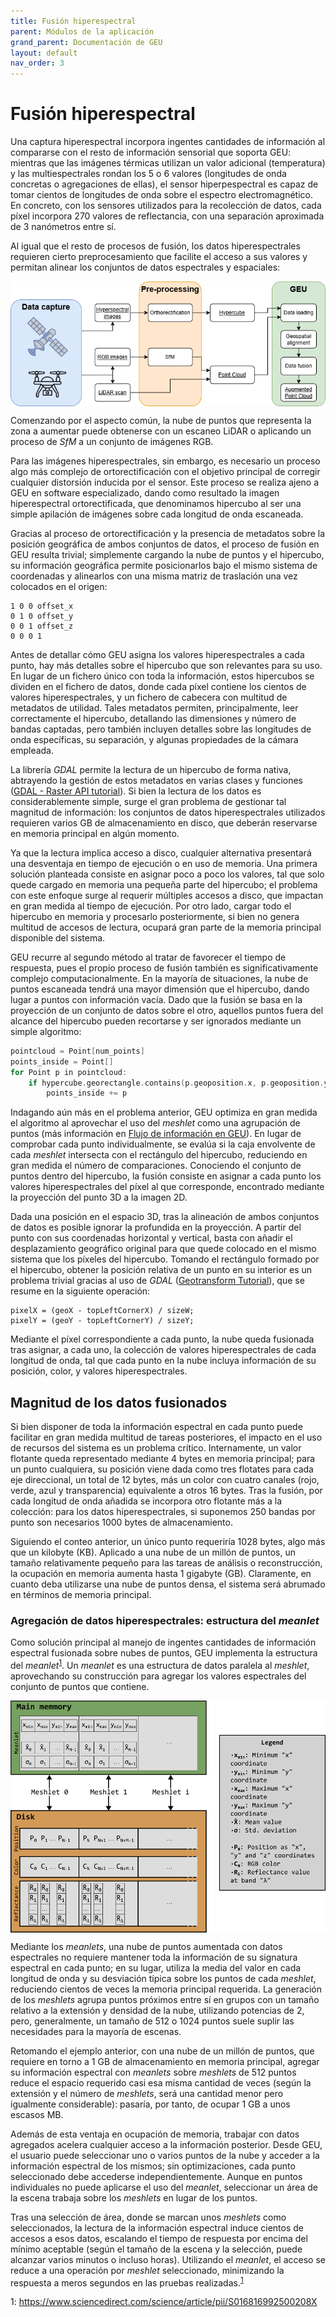 ```yaml
---
title: Fusión hiperespectral
parent: Módulos de la aplicación
grand_parent: Documentación de GEU
layout: default
nav_order: 3
---
```


# Fusión hiperespectral

Una captura hiperespectral incorpora ingentes cantidades de información al compararse con el resto de información sensorial que soporta GEU: mientras que las imágenes térmicas utilizan un valor adicional (temperatura) y las multiespectrales rondan los 5 o 6 valores (longitudes de onda concretas o agregaciones de ellas), el sensor hiperpespectral es capaz de tomar cientos de longitudes de onda sobre el espectro electromagnético. En concreto, con los sensores utilizados para la recolección de datos, cada píxel incorpora 270 valores de reflectancia, con una separación aproximada de 3 nanómetros entre sí.

Al igual que el resto de procesos de fusión, los datos hiperespectrales requieren cierto preprocesamiento que facilite el acceso a sus valores y permitan alinear los conjuntos de datos espectrales y espaciales:

<div style="display: flex; align-items: center; justify-content: center;">
    <img src="./EsquemaGEU_FusionHiperespectral.png" />
</div>

Comenzando por el aspecto común, la nube de puntos que representa la zona a aumentar puede obtenerse con un escaneo LiDAR o aplicando un proceso de *SfM* a un conjunto de imágenes RGB.

Para las imágenes hiperespectrales, sin embargo, es necesario un proceso algo más complejo de ortorectificación con el objetivo principal de corregir cualquier distorsión inducida por el sensor. Este proceso se realiza ajeno a GEU en software especializado, dando como resultado la imagen hiperespectral ortorectificada, que denominamos hipercubo al ser una simple apilación de imágenes sobre cada longitud de onda escaneada.

Gracias al proceso de ortorectificación y la presencia de metadatos sobre la posición geográfica de ambos conjuntos de datos, el proceso de fusión en GEU resulta trivial; simplemente cargando la nube de puntos y el hipercubo, su información geográfica permite posicionarlos bajo el mismo sistema de coordenadas y alinearlos con una misma matriz de traslación una vez colocados en el origen:

```
1 0 0 offset_x
0 1 0 offset_y
0 0 1 offset_z
0 0 0 1
```

Antes de detallar cómo GEU asigna los valores hiperespectrales a cada punto, hay más detalles sobre el hipercubo que son relevantes para su uso. En lugar de un fichero único con toda la información, estos hipercubos se dividen en el fichero de datos, donde cada píxel contiene los cientos de valores hiperespectrales, y un fichero de cabecera con  multitud de metadatos de utilidad. Tales metadatos permiten, principalmente, leer correctamente el hipercubo, detallando las dimensiones y número de bandas captadas, pero también incluyen detalles sobre las longitudes de onda específicas, su separación, y algunas propiedades de la cámara empleada.

La librería *GDAL* permite la lectura de un hipercubo de forma nativa, abtrayendo la gestión de estos metadatos en varias clases y funciones ([GDAL - Raster API tutorial](https://gdal.org/en/stable/tutorials/raster_api_tut.html)). Si bien la lectura de los datos es considerablemente simple, surge el gran problema de gestionar tal magnitud de información: los conjuntos de datos hiperespectrales utilizados requieren varios GB de almacenamiento en disco, que deberán reservarse en memoria principal en algún momento.

Ya que la lectura implica acceso a disco, cualquier alternativa presentará una desventaja en tiempo de ejecución o en uso de memoria. Una primera solución planteada consiste en asignar poco a poco los valores, tal que solo quede cargado en memoria una pequeña parte del hipercubo; el problema con este enfoque surge al requerir múltiples accesos a disco, que impactan en gran medida al tiempo de ejecución. Por otro lado, cargar todo el hipercubo en memoria y procesarlo posteriormente, si bien no genera multitud de accesos de lectura, ocupará gran parte de la memoria principal disponible del sistema.

GEU recurre al segundo método al tratar de favorecer el tiempo de respuesta, pues el propio proceso de fusión también es significativamente complejo computacionalmente. En la mayoría de situaciones, la nube de puntos escaneada tendrá una mayor dimensión que el hipercubo, dando lugar a puntos con información vacía. Dado que la fusión se basa en la proyección de un conjunto de datos sobre el otro, aquellos puntos fuera del alcance del hipercubo pueden recortarse y ser ignorados mediante un simple algoritmo:

```c
pointcloud = Point[num_points]
points_inside = Point[]
for Point p in pointcloud:
    if hypercube.georectangle.contains(p.geoposition.x, p.geoposition.y):
        points_inside += p
```

Indagando aún más en el problema anterior, GEU optimiza en gran medida el algoritmo al aprovechar el uso del *meshlet* como una agrupación de puntos (más información en [Flujo de información en GEU](/Usuario/Documentacion/FlujoInformacionGEU/#la-estructura-del-meshlet)). En lugar de comprobar cada punto individualmente, se evalúa si la caja envolvente de cada *meshlet* intersecta con el rectángulo del hipercubo, reduciendo en gran medida el número de comparaciones. Conociendo el conjunto de puntos dentro del hipercubo, la fusión consiste en asignar a cada punto los valores hiperespectrales del píxel al que corresponde, encontrado mediante la proyección del punto 3D a la imagen 2D.

Dada una posición en el espacio 3D, tras la alineación de ambos conjuntos de datos es posible ignorar la profundida en la proyección. A partir del punto con sus coordenadas horizontal y vertical, basta con añadir el desplazamiento geográfico original para que quede colocado en el mismo sistema que los píxeles del hipercubo. Tomando el rectángulo formado por el hipercubo, obtener la posición relativa de un punto en su interior es un problema trivial gracias al uso de *GDAL* ([Geotransform Tutorial](https://gdal.org/en/stable/tutorials/geotransforms_tut.html)), que se resume en la siguiente operación:

```
pixelX = (geoX - topLeftCornerX) / sizeW;
pixelY = (geoY - topLeftCornerY) / sizeY;
```

Mediante el píxel correspondiente a cada punto, la nube queda fusionada tras asignar, a cada uno, la colección de valores hiperespectrales de cada longitud de onda, tal que cada punto en la nube incluya información de su posición, color, y valores hiperespectrales.

## Magnitud de los datos fusionados

Si bien disponer de toda la información espectral en cada punto puede facilitar en gran medida multitud de tareas posteriores, el impacto en el uso de recursos del sistema es un problema crítico. Internamente, un valor flotante queda representado mediante 4 bytes en memoria principal; para un punto cualquiera, su posición viene dada como tres flotates para cada eje direccional, un total de 12 bytes, más un color con cuatro canales (rojo, verde, azul y transparencia) equivalente a otros 16 bytes. Tras la fusión, por cada longitud de onda añadida se incorpora otro flotante más a la colección: para los datos hiperespectrales, si suponemos 250 bandas por punto son necesarios 1000 bytes de almacenamiento.

Siguiendo el conteo anterior, un único punto requeriría 1028 bytes, algo más que un kilobyte (KB). Aplicado a una nube de un millón de puntos, un tamaño relativamente pequeño para las tareas de análisis o reconstrucción, la ocupación en memoria aumenta hasta 1 gigabyte (GB). Claramente, en cuanto deba utilizarse una nube de puntos densa, el sistema será abrumado en términos de memoria principal.

### Agregación de datos hiperespectrales: estructura del *meanlet*

Como solución principal al manejo de ingentes cantidades de información espectral fusionada sobre nubes de puntos, GEU implementa la estructura del *meanlet*<sup>[1](#fn1)</sup>. Un *meanlet* es una estructura de datos paralela al *meshlet*, aprovechando su construcción para agregar los valores espectrales del conjunto de puntos que contiene.

<div style="display: flex; align-items: center; justify-content: center;">
    <img src="./EsquemaGEU_EstructuraMeanlet.png" />
</div>

Mediante los *meanlets*, una nube de puntos aumentada con datos espectrales no requiere mantener toda la información de su signatura espectral en cada punto; en su lugar, utiliza la media del valor en cada longitud de onda y su desviación típica sobre los puntos de cada *meshlet*, reduciendo cientos de veces la memoria principal requerida. La generación de los *meshlets* agrupa puntos próximos entre sí en grupos con un tamaño relativo a la extensión y densidad de la nube, utilizando potencias de 2, pero, generalmente, un tamaño de 512 o 1024 puntos suele suplir las necesidades para la mayoría de escenas.

Retomando el ejemplo anterior, con una nube de un millón de puntos, que requiere en torno a 1 GB de almacenamiento en memoria principal, agregar su información espectral con *meanlets* sobre *meshlets* de 512 puntos reduce el espacio requerido casi esa misma cantidad de veces (según la extensión y el número de *meshlets*, será una cantidad menor pero igualmente considerable): pasaría, por tanto, de ocupar 1 GB a unos escasos MB.

Además de esta ventaja en ocupación de memoria, trabajar con datos agregados acelera cualquier acceso a la información posterior. Desde GEU, el usuario puede seleccionar uno o varios puntos de la nube y acceder a la información espectral de los mismos; sin optimizaciones, cada punto seleccionado debe accederse independientemente. Aunque en puntos individuales no puede aplicarse el uso del *meanlet*, seleccionar un área de la escena trabaja sobre los *meshlets* en lugar de los puntos.

Tras una selección de área, donde se marcan unos *meshlets* como seleccionados, la lectura de la información espectral induce cientos de accesos a esos datos, escalando el tiempo de respuesta por encima del mínimo aceptable (según el tamaño de la escena y la selección, puede alcanzar varios minutos o incluso horas). Utilizando el *meanlet*, el acceso se reduce a una operación por *meshlet* seleccionado, minimizando la respuesta a meros segundos en las pruebas realizadas.<sup>[1](#fn1)</sup>

<span id="fn1">1</span>: <a href="https://www.sciencedirect.com/science/article/pii/S016816992500208X">https://www.sciencedirect.com/science/article/pii/S016816992500208X</a>